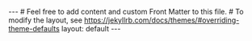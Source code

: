 --- # Feel free to add content and custom Front Matter to this file. # To modify the layout, see https://jekyllrb.com/docs/themes/#overriding-theme-defaults
layout: default ---
